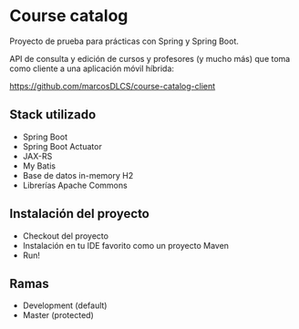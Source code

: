 # Course catalog

Proyecto de prueba para prácticas con Spring y Spring Boot.

API de consulta y edición de cursos y profesores (y mucho más) que toma como cliente a una aplicación móvil híbrida:

https://github.com/marcosDLCS/course-catalog-client

## Stack utilizado

* Spring Boot
* Spring Boot Actuator
* JAX-RS
* My Batis
* Base de datos in-memory H2
* Librerías Apache Commons

## Instalación del proyecto

* Checkout del proyecto
* Instalación en tu IDE favorito como un proyecto Maven
* Run!

## Ramas

* Development (default)
* Master (protected)